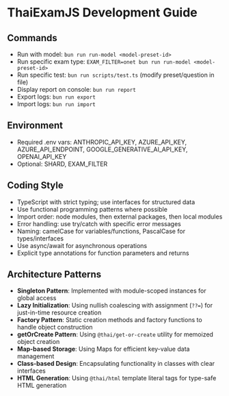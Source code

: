 # ThaiExamJS Development Guide

## Commands

- Run with model: `bun run run-model <model-preset-id>`
- Run specific exam type: `EXAM_FILTER=onet bun run run-model <model-preset-id>`
- Run specific test: `bun run scripts/test.ts` (modify preset/question in file)
- Display report on console: `bun run report`
- Export logs: `bun run export`
- Import logs: `bun run import`

## Environment

- Required .env vars: ANTHROPIC_API_KEY, AZURE_API_KEY, AZURE_API_ENDPOINT, GOOGLE_GENERATIVE_AI_API_KEY, OPENAI_API_KEY
- Optional: SHARD, EXAM_FILTER

## Coding Style

- TypeScript with strict typing; use interfaces for structured data
- Use functional programming patterns where possible
- Import order: node modules, then external packages, then local modules
- Error handling: use try/catch with specific error messages
- Naming: camelCase for variables/functions, PascalCase for types/interfaces
- Use async/await for asynchronous operations
- Explicit type annotations for function parameters and returns

## Architecture Patterns

- **Singleton Pattern**: Implemented with module-scoped instances for global access
- **Lazy Initialization**: Using nullish coalescing with assignment (`??=`) for just-in-time resource creation
- **Factory Pattern**: Static creation methods and factory functions to handle object construction
- **getOrCreate Pattern**: Using `@thai/get-or-create` utility for memoized object creation
- **Map-based Storage**: Using Maps for efficient key-value data management
- **Class-based Design**: Encapsulating functionality in classes with clear interfaces
- **HTML Generation**: Using `@thai/html` template literal tags for type-safe HTML generation
